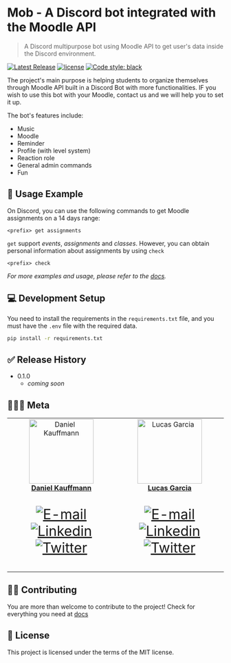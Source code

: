 # Mob - A Discord bot integrated with the Moodle API

> A Discord multipurpose bot using Moodle API to get user's data inside the Discord environment.

[![Latest Release][release]][release] [![license][license]][license] [![Code style: black](https://img.shields.io/badge/code%20style-black-000000.svg)](https://github.com/psf/black)

The project's main purpose is helping students to organize themselves through Moodle API built in a Discord Bot with more functionalities. IF you wish to use this bot with your Moodle, contact us and we will help you to set it up.

The bot's features include:

* Music
* Moodle
* Reminder
* Profile (with level system)
* Reaction role
* General admin commands
* Fun  

## 📱 Usage Example

On Discord, you can use the following commands to get Moodle assignments on a 14 days range:

```discord
<prefix> get assignments
```

`get` support _events_, _assignments_ and _classes_. However, you can obtain personal information about assignments by using `check`

```discord
<prefix> check
```

_For more examples and usage, please refer to the [docs][docs]._

## 💻 Development Setup

You need to install the requirements in the ```requirements.txt``` file, and you must have the `.env` file with the required data.

```sh
pip install -r requirements.txt  
```
  
## ✅ Release History

* 0.1.0
  * _coming soon_

## 👨🏻‍💻 Meta

<table>
  <tr>
    <td align="center">
      <a href="https://github.com/danielkauffmann">
        <img src="https://avatars.githubusercontent.com/u/62577994?v=4" width="150px;" alt="Daniel Kauffmann"/>
        <br />
        <a href="https://github.com/danielkauffmann">
          <b>Daniel Kauffmann</b>
        </a>
        <br />
        <p style="font-size: 2rem">
          <a href="mailto:vkdaniel@icloud.com">
            <img src="https://img.icons8.com/fluency/32/000000/mail.png" alt="E-mail"/>
          </a>
          <a href="https://www.linkedin.com/in/danielkauffmann">
            <img src="https://img.icons8.com/color/32/000000/linkedin.png" alt="Linkedin"/>
          </a>
          <a href="https://twitter.com/danieldowombo">
            <img src="https://img.icons8.com/color/32/000000/twitter--v1.png" alt="Twitter"/>
          </a>
        </p>
      </a>
    </td>
    <td align="center">
      <a href="https://github.com/lsglucas">
        <img src="https://avatars.githubusercontent.com/u/61513630?v=4" width="150px;" alt="Lucas Garcia"/>
        <br />
        <a href="https://github.com/lsglucas">
          <b>Lucas Garcia</b>
        </a>
        <br />
        <p style="font-size: 2rem">
          <a href="mailto:lsglucas@pm.me">
            <img src="https://img.icons8.com/fluency/32/000000/mail.png" alt="E-mail"/>
          </a>
          <a href="https://www.linkedin.com/in/lsglucas">
            <img src="https://img.icons8.com/color/32/000000/linkedin.png" alt="Linkedin"/>
          </a>
          <a href="https://twitter.com/lsglucass">
            <img src="https://img.icons8.com/color/32/000000/twitter--v1.png" alt="Twitter"/>
          </a>
        </p>
      </a>
    </td>
  </tr>
</table>

## 🤝🏻 Contributing

You are more than welcome to contribute to the project!
Check for everything you need at [docs](https://lsglucas.github.io/mob/contributing.html)

## 📑 License  

This project is licensed under the terms of the MIT license.

[release]: https://img.shields.io/github/v/release/lsglucas/mob
[docs]: lsglucas.github.io/mob/
[license]: https://img.shields.io/github/license/lsglucas/mob
